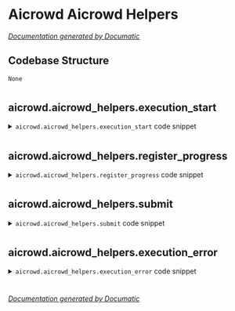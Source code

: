 # Aicrowd Aicrowd Helpers

[_Documentation generated by Documatic_](https://www.documatic.com)

<!---Documatic-section-Codebase Structure-start--->
## Codebase Structure

<!---Documatic-block-system_architecture-start--->
```mermaid
None
```
<!---Documatic-block-system_architecture-end--->

# #
<!---Documatic-section-Codebase Structure-end--->

<!---Documatic-section-aicrowd.aicrowd_helpers.execution_start-start--->
## aicrowd.aicrowd_helpers.execution_start

<!---Documatic-section-execution_start-start--->
<!---Documatic-block-aicrowd.aicrowd_helpers.execution_start-start--->
<details>
	<summary><code>aicrowd.aicrowd_helpers.execution_start</code> code snippet</summary>

```python
def execution_start():
    print('Training Start...')
    crowdai_events.register_event(event_type=crowdai_events.CROWDAI_EVENT_INFO, message='execution_started', payload={'event_type': 'disentanglement_challenge:execution_started'})
```
</details>
<!---Documatic-block-aicrowd.aicrowd_helpers.execution_start-end--->
<!---Documatic-section-execution_start-end--->

# #
<!---Documatic-section-aicrowd.aicrowd_helpers.execution_start-end--->

<!---Documatic-section-aicrowd.aicrowd_helpers.register_progress-start--->
## aicrowd.aicrowd_helpers.register_progress

<!---Documatic-section-register_progress-start--->
<!---Documatic-block-aicrowd.aicrowd_helpers.register_progress-start--->
<details>
	<summary><code>aicrowd.aicrowd_helpers.register_progress</code> code snippet</summary>

```python
def register_progress(progress):
    crowdai_events.register_event(event_type=crowdai_events.CROWDAI_EVENT_INFO, message='register_progress', payload={'event_type': 'disentanglement_challenge:register_progress', 'training_progress': progress})
```
</details>
<!---Documatic-block-aicrowd.aicrowd_helpers.register_progress-end--->
<!---Documatic-section-register_progress-end--->

# #
<!---Documatic-section-aicrowd.aicrowd_helpers.register_progress-end--->

<!---Documatic-section-aicrowd.aicrowd_helpers.submit-start--->
## aicrowd.aicrowd_helpers.submit

<!---Documatic-section-submit-start--->
<!---Documatic-block-aicrowd.aicrowd_helpers.submit-start--->
<details>
	<summary><code>aicrowd.aicrowd_helpers.submit</code> code snippet</summary>

```python
def submit(payload={}):
    print('AIcrowd Submit')
    crowdai_events.register_event(event_type=crowdai_events.CROWDAI_EVENT_SUCCESS, message='submit', payload={'event_type': 'disentanglement_challenge:submit'}, blocking=True)
```
</details>
<!---Documatic-block-aicrowd.aicrowd_helpers.submit-end--->
<!---Documatic-section-submit-end--->

# #
<!---Documatic-section-aicrowd.aicrowd_helpers.submit-end--->

<!---Documatic-section-aicrowd.aicrowd_helpers.execution_error-start--->
## aicrowd.aicrowd_helpers.execution_error

<!---Documatic-section-execution_error-start--->
<!---Documatic-block-aicrowd.aicrowd_helpers.execution_error-start--->
<details>
	<summary><code>aicrowd.aicrowd_helpers.execution_error</code> code snippet</summary>

```python
def execution_error(error):
    crowdai_events.register_event(event_type=crowdai_events.CROWDAI_EVENT_ERROR, message='execution_error', payload={'event_type': 'disentanglement_challenge:execution_error', 'error': error}, blocking=True)
```
</details>
<!---Documatic-block-aicrowd.aicrowd_helpers.execution_error-end--->
<!---Documatic-section-execution_error-end--->

# #
<!---Documatic-section-aicrowd.aicrowd_helpers.execution_error-end--->

[_Documentation generated by Documatic_](https://www.documatic.com)